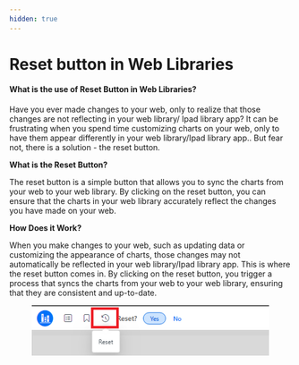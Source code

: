 ```yaml
---
hidden: true
---
```


# Reset button in Web Libraries

#### What is the use of Reset Button in Web Libraries? <a href="#what-is-the-use-of-reset-button-in-web-libraries" id="what-is-the-use-of-reset-button-in-web-libraries"></a>

Have you ever made changes to your web, only to realize that those changes are not reflecting in your web library/ Ipad library app? It can be frustrating when you spend time customizing charts on your web, only to have them appear differently in your web library/Ipad library app.. But fear not, there is a solution - the reset button.

**What is the Reset Button?**

The reset button is a simple button that allows you to sync the charts from your web to your web library. By clicking on the reset button, you can ensure that the charts in your web library accurately reflect the changes you have made on your web.

**How Does it Work?**

When you make changes to your web, such as updating data or customizing the appearance of charts, those changes may not automatically be reflected in your web library/Ipad library app. This is where the reset button comes in. By clicking on the reset button, you trigger a process that syncs the charts from your web to your web library, ensuring that they are consistent and up-to-date.

<figure><img src="../.gitbook/assets/image (1) (1) (1) (1) (1).png" alt=""><figcaption></figcaption></figure>
